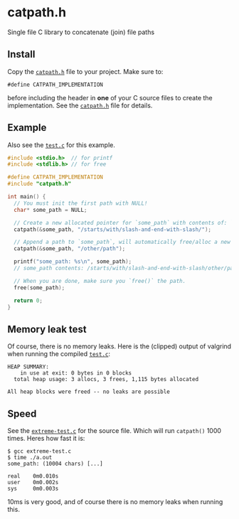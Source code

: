 # catpath.h

Single file C library to concatenate (join) file paths

## Install

Copy the [`catpath.h`](./catpath.h) file to your project. Make sure to:

```
#define CATPATH_IMPLEMENTATION
```
before including the header in **one** of your C source files to create
the implementation. See the [`catpath.h`](./catpath.h) file for details.

## Example

Also see the [`test.c`](./test.c) for this example.

```c
#include <stdio.h>  // for printf
#include <stdlib.h> // for free

#define CATPATH_IMPLEMENTATION
#include "catpath.h"

int main() {
  // You must init the first path with NULL!
  char* some_path = NULL;

  // Create a new allocated pointer for `some_path` with contents of: `/starts/with/slash-and-end-with-slash` (removes the suffix '/')
  catpath(&some_path, "/starts/with/slash-and-end-with-slash/");

  // Append a path to `some_path`, will automatically free/alloc a new pointer and return it
  catpath(&some_path, "/other/path");

  printf("some_path: %s\n", some_path);
  // some_path contents: /starts/with/slash-and-end-with-slash/other/path

  // When you are done, make sure you `free()` the path.
  free(some_path);

  return 0;
}
```

## Memory leak test

Of course, there is no memory leaks. Here is the (clipped) output of
valgrind when running the compiled [`test.c`](./test.c):

```
HEAP SUMMARY:
    in use at exit: 0 bytes in 0 blocks
  total heap usage: 3 allocs, 3 frees, 1,115 bytes allocated

All heap blocks were freed -- no leaks are possible
```

## Speed

See the [`extreme-test.c`](./extreme-test.c) for the source file. Which will run
`catpath()` 1000 times. Heres how fast it is:

```
$ gcc extreme-test.c
$ time ./a.out
some_path: (10004 chars) [...]

real    0m0.010s
user    0m0.002s
sys     0m0.003s
```

10ms is very good, and of course there is no memory leaks when running this.

